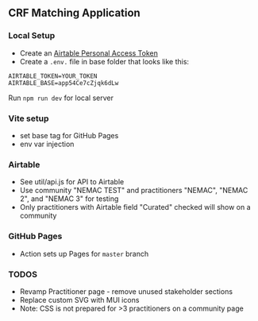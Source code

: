 ## CRF Matching Application

### Local Setup

- Create an [Airtable Personal Access Token](https://support.airtable.com/docs/creating-personal-access-tokens)
- Create a `.env.` file in base folder that looks like this:

```
AIRTABLE_TOKEN=YOUR_TOKEN
AIRTABLE_BASE=app54Ce7cZjqk6dLw
```

Run `npm run dev` for local server

### Vite setup

- set base tag for GitHub Pages
- env var injection

### Airtable

- See util/api.js for API to Airtable
- Use community "NEMAC TEST" and practitioners "NEMAC", "NEMAC 2", and "NEMAC 3" for testing
- Only practitioners with Airtable field "Curated" checked will show on a community

### GitHub Pages

- Action sets up Pages for `master` branch

### TODOS

- Revamp Practitioner page - remove unused stakeholder sections
- Replace custom SVG with MUI icons
- Note: CSS is not prepared for >3 practitioners on a community page